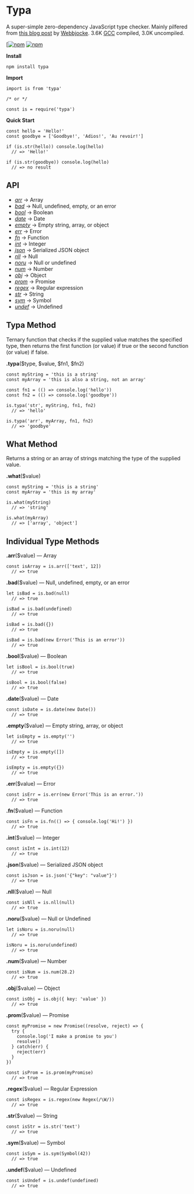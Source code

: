 # Typa

A super-simple zero-dependency JavaScript type checker. Mainly pilfered from [this blog post](https://www.webbjocke.com/javascript-check-data-types/) by [Webbjocke](https://github.com/webbjocke). 3.6K [GCC](https://github.com/google/closure-compiler-js) compiled, 3.0K uncompiled.

[[![npm](https://img.shields.io/npm/dt/typa.svg)](https://www.npmjs.com/package/typa) [![npm](https://img.shields.io/npm/v/typa.svg)](https://www.npmjs.com/package/typa)

**Install**

```
npm install typa
```

**Import**

```
import is from 'typa'

/* or */

const is = require('typa')
```

**Quick Start**

```
const hello = 'Hello!'
const goodbye = ['Goodbye!', 'Adios!', 'Au revoir!']

if (is.str(hello)) console.log(hello)
  // => 'Hello!'

if (is.str(goodbye)) console.log(hello)
  // => no result
```

## API

* <a href="#array">_arr_</a> → Array
* <a href="#bad">_bad_</a> → Null, undefined, empty, or an error
* <a href="#boolean">_bool_</a> → Boolean
* <a href="#date">_date_</a> → Date
* <a href="#empty">_empty_</a> → Empty string, array, or object
* <a href="#error">_err_</a> → Error
* <a href="#function">_fn_</a> → Function
* <a href="#integer">_int_</a> → Integer
* <a href="#json">_json_</a> → Serialized JSON object
* <a href="#null">_nll_</a> → Null
* <a href="#noru">_noru_</a> → Null or undefined
* <a href="#number">_num_</a> → Number
* <a href="#object">_obj_</a> → Object
* <a href="#promise">_prom_</a> → Promise
* <a href="#regex">_regex_</a> → Regular expression
* <a href="#string">_str_</a> → String
* <a href="#symbol">_sym_</a> → Symbol
* <a href="#undefined">_undef_</a> → Undefined

## Typa Method

Ternary function that checks if the supplied value matches the specified type, then returns the first function (or value) if true or the second function (or value) if false.

**.typa**($type, $value, $fn1, $fn2)

```
const myString = 'this is a string'
const myArray = 'this is also a string, not an array'

const fn1 = (() => console.log('hello'))
const fn2 = (() => console.log('goodbye'))

is.typa('str', myString, fn1, fn2)
  // => 'hello'

is.typa('arr', myArray, fn1, fn2)
  // => 'goodbye'
```

## What Method

Returns a string or an array of strings matching the type of the supplied value.

**.what**($value)

```
const myString = 'this is a string'
const myArray = 'this is my array'

is.what(myString)
  // => 'string'

is.what(myArray)
  // => ['array', 'object']
```

## Individual Type Methods

<a name="array"></a>**.arr**($value) — Array

```
const isArray = is.arr(['text', 12])
  // => true
```

<a name="bad"></a>**.bad**($value) — Null, undefined, empty, or an error

```
let isBad = is.bad(null)
  // => true

isBad = is.bad(undefined)
  // => true

isBad = is.bad({})
  // => true

isBad = is.bad(new Error('This is an error'))
  // => true
```

<a name="boolean"></a>**.bool**($value) — Boolean

```
let isBool = is.bool(true)
  // => true

isBool = is.bool(false)
  // => true
```

<a name="date"></a>**.date**($value) — Date

```
const isDate = is.date(new Date())
  // => true
```

<a name="empty"></a>**.empty**($value) — Empty string, array, or object

```
let isEmpty = is.empty('')
  // => true

isEmpty = is.empty([])
  // => true

isEmpty = is.empty({})
  // => true
```

<a name="error"></a>**.err**($value) — Error

```
const isErr = is.err(new Error('This is an error.'))
  // => true
```

<a name="function"></a>**.fn**($value) — Function

```
const isFn = is.fn(() => { console.log('Hi!') })
  // => true
```

<a name="integer"></a>**.int**($value) — Integer

```
const isInt = is.int(12)
  // => true
```

<a name="json"></a>**.json**($value) — Serialized JSON object

```
const isJson = is.json('{"key": "value"}')
  // => true
```

<a name="null"></a>**.nll**($value) — Null

```
const isNll = is.nll(null)
  // => true
```

<a name="noru"></a>**.noru**($value) — Null or Undefined

```
let isNoru = is.noru(null)
  // => true

isNoru = is.noru(undefined)
  // => true
```

<a name="number"></a>**.num**($value) — Number

```
const isNum = is.num(28.2)
  // => true
```

<a name="object"></a>**.obj**($value) — Object

```
const isObj = is.obj({ key: 'value' })
  // => true
```

<a name="promise"></a>**.prom**($value) — Promise

```
const myPromise = new Promise((resolve, reject) => {
  try {
    console.log('I make a promise to you')
    resolve()
  } catch(err) {
    reject(err)
  }
})

const isProm = is.prom(myPromise)
  // => true
```

<a name="regex"></a>**.regex**($value) — Regular Expression

```
const isRegex = is.regex(new Regex(/\W/))
  // => true
```

<a name="string"></a>**.str**($value) — String

```
const isStr = is.str('text')
  // => true
```

<a name="symbol"></a>**.sym**($value) — Symbol

```
const isSym = is.sym(Symbol(42))
  // => true
```

<a name="undefined"></a>**.undef**($value) — Undefined

```
const isUndef = is.undef(undefined)
  // => true
```

